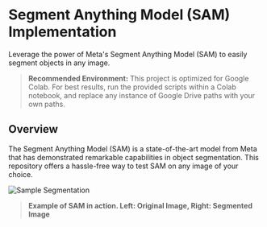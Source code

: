 # Segment Anything Model (SAM) Implementation
Leverage the power of Meta's Segment Anything Model (SAM) to easily segment objects in any image.

> **Recommended Environment:** This project is optimized for Google Colab. For best results, run the provided scripts within a Colab notebook, and replace any instance of Google Drive paths with your own paths.

## Overview

The Segment Anything Model (SAM) is a state-of-the-art model from Meta that has demonstrated remarkable capabilities in object segmentation. This repository offers a hassle-free way to test SAM on any image of your choice.

![Sample Segmentation](<https://user-images.githubusercontent.com/78195053/262208356-df430dde-6bbe-4848-ac79-c7846c143ae4.png>)

> **Example of SAM in action. Left: Original Image, Right: Segmented Image**
